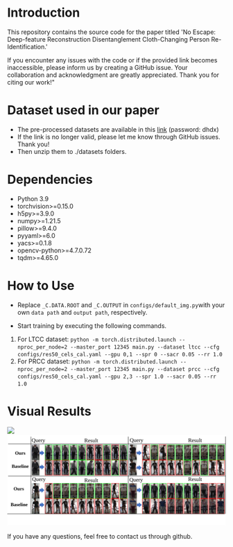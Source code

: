 # Introduction

This repository contains the source code for the paper titled 'No Escape: Deep-feature Reconstruction Disentanglement Cloth-Changing Person Re-Identification.'

If you encounter any issues with the code or if the provided link becomes inaccessible, please inform us by creating a GitHub issue. Your collaboration and acknowledgment are greatly appreciated. Thank you for citing our work!"



# Dataset used in our paper

-  The pre-processed datasets are available in this [link](https://pan.baidu.com/s/1QUEDns5o51byDEDtp4xZSw) (password: dhdx)  
- If the link is no longer valid, please let me know through GitHub issues. Thank you!
- Then unzip them to ./datasets folders.



# Dependencies

- Python 3.9
- torchvision>=0.15.0
- h5py>=3.9.0
- numpy>=1.21.5
- pillow>=9.4.0
- pyyaml>=6.0
- yacs>=0.1.8
- opencv-python>=4.7.0.72
- tqdm>=4.65.0



# How to Use

- Replace `_C.DATA.ROOT` and `_C.OUTPUT` in `configs/default_img.py`with your own `data path` and `output path`, respectively.

- Start training by executing the following commands.

1. For LTCC dataset: `python -m torch.distributed.launch --nproc_per_node=2 --master_port 12345 main.py --dataset ltcc --cfg configs/res50_cels_cal.yaml --gpu 0,1 --spr 0 --sacr 0.05 --rr 1.0`
2. For PRCC dataset: `python -m torch.distributed.launch --nproc_per_node=2 --master_port 12345 main.py --dataset prcc --cfg configs/res50_cels_cal.yaml --gpu 2,3 --spr 1.0 --sacr 0.05 --rr 1.0`



# Visual Results
![](fig/2.svg)
![](fig/3.svg)


If you have any questions, feel free to contact us through github.

